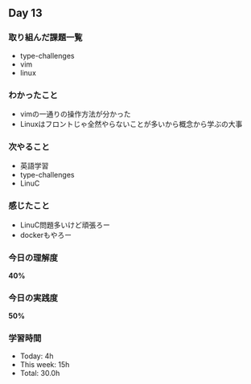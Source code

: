## Day 13

### 取り組んだ課題一覧
- type-challenges
- vim
- linux

### わかったこと
- vimの一通りの操作方法が分かった
- Linuxはフロントじゃ全然やらないことが多いから概念から学ぶの大事

### 次やること
- 英語学習
- type-challenges
- LinuC

### 感じたこと
- LinuC問題多いけど頑張ろー
- dockerもやろー

### 今日の理解度
**40%**

### 今日の実践度
**50%**

### 学習時間
- Today: 4h
- This week: 15h
- Total: 30.0h 


